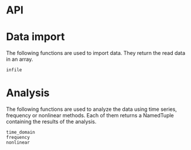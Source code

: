 # API

# Data import

The following functions are used to import data. They return the read data in an array.

```@docs
infile
```

# Analysis

The following functions are used to analyze the data using time series, frequency or nonlinear methods. Each of them returns a NamedTuple containing the results of the analysis.

```@docs
time_domain
frequency
nonlinear
```
